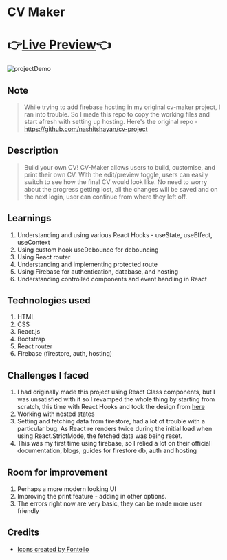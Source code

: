 # CV Maker
# 👉[Live Preview](https://cv-maker-new.web.app/)👈
![projectDemo](https://media.giphy.com/media/C0FQxhgtsVTbOJUO8X/giphy.gif)

## Note 
> While trying to add firebase hosting in my original cv-maker project, I ran into trouble. So I made this repo to copy the working files and start afresh with setting up hosting. Here's the original repo - https://github.com/nashitshayan/cv-project


## Description
> Build your own CV! CV-Maker allows users to build, customise, and print their own CV. With the edit/preview toggle, users can easily switch to see how the final CV would look like. No need to worry about the progress getting lost, all the changes will be saved and on the next login, user can continue from where they left off.  

## Learnings
1. Understanding and using various React Hooks - useState, useEffect, useContext
2. Using custom hook useDebounce for debouncing
4. Using React router
5. Understanding and implementing protected route
6. Using Firebase for authentication, database, and hosting
7. Understanding controlled components and event handling in React

## Technologies used
1. HTML
2. CSS
3. React.js
4. Bootstrap
5. React router
6. Firebase (firestore, auth, hosting)

## Challenges I faced
1. I had originally made this project using React Class components, but I was unsatisfied with it so I revamped the whole thing by starting from scratch, this time with React Hooks and took the design from <a href='https://www.goodcv.com/images/cv/screenshots/thumbs/en/outstanding_10.png?v=1.0.1' title='cv-design'>here</a>
2. Working with nested states
3. Setting and fetching data from firestore, had a lot of trouble with a particular bug. As React re renders twice during the initial load when using React.StrictMode, the fetched data was being reset.
4. This was my first time using firebase, so I relied a lot on their official documentation, blogs, guides for firestore db, auth and hosting

## Room for improvement
1. Perhaps a more modern looking UI
3. Improving the print feature - adding in other options.
4. The errors right now are very basic, they can be made more user friendly



## Credits
* <a href="https://fontello.com/" title="icons">Icons created by Fontello</a>

